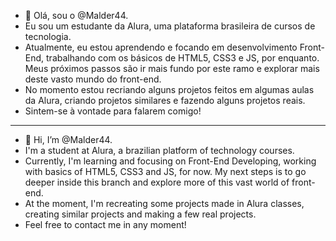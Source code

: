 - 👋 Olá, sou o @Malder44.
- Eu sou um estudante da Alura, uma plataforma brasileira de cursos de tecnologia.
- Atualmente, eu estou aprendendo e focando em desenvolvimento Front-End, trabalhando com os básicos de HTML5, CSS3 e JS, por enquanto. Meus próximos passos são ir mais fundo por este ramo e explorar mais deste vasto mundo do front-end.
- No momento estou recriando alguns projetos feitos em algumas aulas da Alura, criando projetos similares e fazendo alguns projetos reais.
- Sintem-se à vontade para falarem comigo!

---

- 👋 Hi, I’m @Malder44.
- I'm a student at Alura, a brazilian platform of technology courses.
- Currently, I'm learning and focusing on Front-End Developing, working with basics of HTML5, CSS3 and JS, for now. My next steps is to go deeper inside this branch and explore 
more of this vast world of front-end.
- At the moment, I'm recreating some projects made in Alura classes, creating similar projects and making a few real projects.
- Feel free to contact me in any moment!
